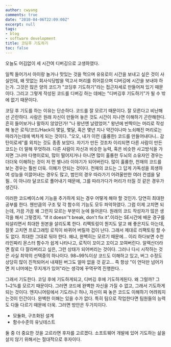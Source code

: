 ```yaml
---
author: cwyang
comments: true
date: "2010-04-06T22:09:00Z"
excerpt: null
tags:
- blog
- software development
title: 코딩후 기도하기
toc: false
---
```

오늘도 어김없이 세 시간여 디버깅으로 고생하였다.  
  
일찍 들어가서 아이랑 놀거나 맛있는 것을 먹으며 유유로이 시간을 보내고 싶은 것이 사실인데, 왜 맛없는 회사식당밥을 먹고서 머리를 쥐어뜯으며 디버깅에 시간을 보내야 하는가. 그것은 많은 양의 코드가 "코딩후 기도하기"라는 접근자세로 만들어져 있기 때문이다. 그리고 그렇게 작성된 코드를 디버깅 하는 데에는 "디버깅후 기도하기"가 될 수 밖에 없기 때문이다.  
  
코딩 후 기도를 하는 이유는 단순하다. 코드를 잘 모르기 때문이다. 잘 모른다고 비난해선 곤란하다. 사람은 원래 자신이 만들어 놓은 것도 시간이 지나면 이해하기 곤란해한다. 흔히 들어보거나 말하지 않았던가! "나 왕년엔 날렸었어." 왕년에 반짝이는 머리로 작성해 놓은 로직/코드/Hack이 몇일, 몇달, 혹은 몇년 지나 약간이나마 노쇠해진 머리로는 따라가는데에 벅차게 되는 것이다. "오오, 내가 이런 (훌륭한) 코드를 만들어내다니.. 감탄이로세"를 외치는 것도 종종 보았다. 자기가 만든 것조차 이리되면 다른 사람이 만든 코드는 더 말해 무엇하랴. 다른 사람이 자신과 비슷한 능력, 혹은 비슷한 사고방식을 가지면 그나마 다행이로되, 많이 떨어지거나 아니면 많이 훌륭한 두뇌의 소유자인 경우는 더더욱 이해하는 것이 저 먼 별나라 이야기가 되어버린다. 많이 훌륭한, 천재의 코드를 보는 경우는 훨씬 더욱. 이해가 안되는 것이다. 천재의 코드는 그 답게 가독성을 희생하여 성능을 이끌어내는 경우도 많고, 범인의 경우 따라가기 어려울만한 여러 컨셉을 달필.. 이 아니라 달코드로 풀어내기 때문에, 그를 따라가다가 머리가 터질 것 같은 경우가 생긴다.  
  
이러한 코드베이스에 기능을 추가하게 되는 경우 어떻게 해야 할 것인가. 당연히 최대한 공부를 한다. 웬만큼의 구조 및 각 함수의 기능도 모두 파악하였다. 그럼 이제 고치면 되는데, 가끔 가끔 왜 그런지 모르는 부분이 눈에 들어온다. 원래의 코드 작성자가 많은 생각을 해서 그렇겠지. "If it doesn''t break, don't fix it".이라는 SE시간에 배운 경구를 되살리면서 최대한 원본을 살리도록 한다. 리팩토링이 뭔지도 알고 왜 좋은지도 아는데, 잘못 고치면 프로그래밍 로직이 바뀌어 버릴까 겁이 난다. 그래서 제대로 리팩토링 할 수도 없다. 최대한 그대로 둬야 한다. 왜냐, 완벽히는 모르기 때문에... 이리 하다보면 수천라인짜리 몬스터 함수가 쉽게 나타나고, 로직이 꼬이고 꼬이고 꼬여버린다. 알렉산더라면 칼로 다 잘라버리고 싶은, 그런 상태가 되어버리는 것이다. 그러나 다시 시작하는 것은 사실 최악의 선택중의 하나이다. 98~99%이상 코드도 이해하고 있고, 버그 수정도 상당히 많이 진척되어서 내재된 버그도 얼마 없을 것 같고... 즉 항상 "이 언덕만 넘어가면 저 너머에는 무지개가 있어"라는 생각에 꾸역꾸역 진행한다. .  
  
그래서 기도한다. 코딩 후에 기도하게되고, 디버깅 후에 기도하게된다. 왜 그럴까? 그 1~2%를 모르기 때문이다. 그러면 코드에 완벽한 자신을 가질 수 없고, 그래서 기도하게 되는 것이다. 엔지니어링에서 기도라니! 허나, 자신이 짜 놓은 코드도 이해하기 어려워지는것이 인간이다. 완벽한 이해는 있을 수가 없다. 특히 팀으로 작업한다면 팀원들의 능력도 다들 다르기 때문에 더욱. 그러면 방안은 두가지이다. 

-   모듈화, 구조화된 설계
-   함수수준의 유닛테스트

둘 중 더 중요한 것을 고르라면 후자를 고르겠다. 소프트웨어 개발에 있어 기도하는 삶을 살지 않기 위해서는 절대적으로 후자이다.
